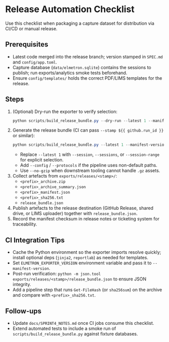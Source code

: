 ﻿# Release Automation Checklist

Use this checklist when packaging a capture dataset for distribution via CI/CD or manual release.

## Prerequisites
- Latest code merged into the release branch; version stamped in `SPEC.md` and `config/app.toml`.
- Capture database (`data/elmetron.sqlite`) contains the sessions to publish; run exports/analytics smoke tests beforehand.
- Ensure `config/templates/` holds the correct PDF/LIMS templates for the release.

## Steps
1. (Optional) Dry-run the exporter to verify selection:
   ```powershell
   python scripts/build_release_bundle.py --dry-run --latest 1 --manifest-version <version>
   ```
2. Generate the release bundle (CI can pass `--stamp ${{ github.run_id }}` or similar):
   ```powershell
   python scripts/build_release_bundle.py --latest 1 --manifest-version <version>
   ```
   - Replace `--latest 1` with `--session`, `--sessions`, or `--session-range` for explicit selection.
   - Add `--config` / `--protocols` if the pipeline uses non-default paths.
   - Use `--no-gzip` when downstream tooling cannot handle `.gz` assets.
3. Collect artefacts from `exports/releases/<stamp>/`:
   - `<prefix>_archive.zip`
   - `<prefix>_archive_summary.json`
   - `<prefix>_manifest.json`
   - `<prefix>_sha256.txt`
   - `release_bundle.json`
4. Publish artefacts to the release destination (GitHub Release, shared drive, or LIMS uploader) together with `release_bundle.json`.
5. Record the manifest checksum in release notes or ticketing system for traceability.

## CI Integration Tips
- Cache the Python environment so the exporter imports resolve quickly; install optional deps (`jinja2`, `reportlab`) as needed for templates.
- Set `ELMETRON_EXPORTER_VERSION` environment variable and pass it to `--manifest-version`.
- Post-run verification: `python -m json.tool exports/releases/<stamp>/release_bundle.json` to ensure JSON integrity.
- Add a pipeline step that runs `Get-FileHash` (or `sha256sum`) on the archive and compare with `<prefix>_sha256.txt`.

## Follow-ups
- Update `docs/SPRINT4_NOTES.md` once CI jobs consume this checklist.
- Extend automated tests to include a smoke run of `scripts/build_release_bundle.py` against fixture databases.
